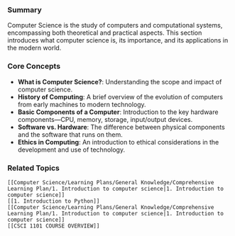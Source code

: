 ### Summary

Computer Science is the study of computers and computational systems, encompassing both theoretical and practical aspects. This section introduces what computer science is, its importance, and its applications in the modern world.

### Core Concepts

- **What is Computer Science?**: Understanding the scope and impact of computer science.
- **History of Computing**: A brief overview of the evolution of computers from early machines to modern technology.
- **Basic Components of a Computer**: Introduction to the key hardware components—CPU, memory, storage, input/output devices.
- **Software vs. Hardware**: The difference between physical components and the software that runs on them.
- **Ethics in Computing**: An introduction to ethical considerations in the development and use of technology.

### Related Topics


	[[Computer Science/Learning Plans/General Knowledge/Comprehensive Learning Plan/1. Introduction to computer science|1. Introduction to computer science]]
	[[1. Introduction to Python]]
	[[Computer Science/Learning Plans/General Knowledge/Comprehensive Learning Plan/1. Introduction to computer science|1. Introduction to computer science]]
	[[CSCI 1101 COURSE OVERVIEW]]